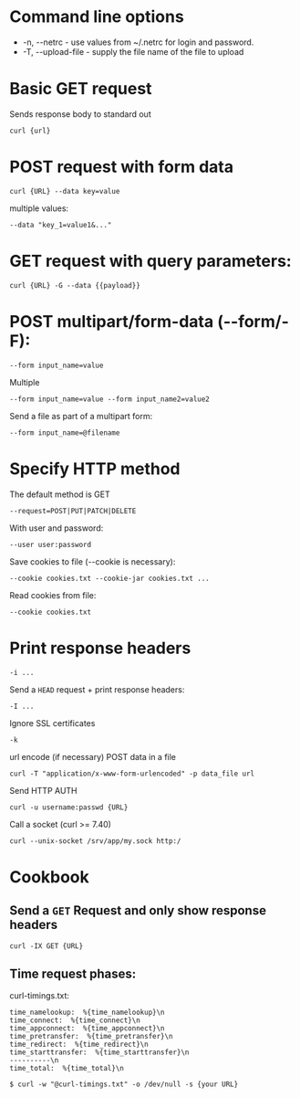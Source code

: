 # Command line options

* -n, --netrc - use values from ~/.netrc for login and password.
* -T, --upload-file - supply the file name of the file to upload

# Basic GET request

Sends response body to standard out

```
curl {url}
```

# POST request with form data

```
curl {URL} --data key=value
```

multiple values:

```
--data "key_1=value1&..."
```

# GET request with query parameters:

```
curl {URL} -G --data {{payload}}
```

# POST multipart/form-data (--form/-F):

```
--form input_name=value
```

Multiple

```
--form input_name=value --form input_name2=value2
```

Send a file as part of a multipart form:
```
--form input_name=@filename
```

# Specify HTTP method

The default method is GET

```
--request=POST|PUT|PATCH|DELETE
```

With user and password:

```
--user user:password
```

Save cookies to file (--cookie is necessary):

```
--cookie cookies.txt --cookie-jar cookies.txt ...
```

Read cookies from file:

```
--cookie cookies.txt
```

# Print response headers

```
-i ...
```

Send a `HEAD` request + print response headers:

```
-I ...
```

Ignore SSL certificates

```
-k
```

url encode (if necessary) POST data in a file

```
curl -T "application/x-www-form-urlencoded" -p data_file url
```

Send HTTP AUTH

```
curl -u username:passwd {URL}
```

Call a socket (curl >= 7.40)

```
curl --unix-socket /srv/app/my.sock http:/
```

# Cookbook

## Send a **`GET`** Request and only show response headers

```
curl -IX GET {URL}
```

## Time request phases:

curl-timings.txt:

```
time_namelookup:  %{time_namelookup}\n
time_connect:  %{time_connect}\n
time_appconnect:  %{time_appconnect}\n
time_pretransfer:  %{time_pretransfer}\n
time_redirect:  %{time_redirect}\n
time_starttransfer:  %{time_starttransfer}\n
----------\n
time_total:  %{time_total}\n
```

```
$ curl -w "@curl-timings.txt" -o /dev/null -s {your URL}
```

